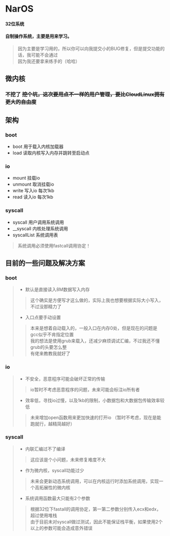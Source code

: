# NarOS
#### 32位系统
#### 自制操作系统，主要是用来学习。
> 因为主要是学习用的，所以你可以向我提交小的BUG修复，但是提交功能的话，我可能不会通过 \
> 因为我还要拿来练手的（哈哈）
## 微内核
### 不挖了 ~~挖个坑，这次要用点不一样的用户管理，要比CloudLinux拥有更大的自由度~~

## 架构
### boot
- boot 用于载入内核加载器
- load 读取内核写入内存并跳转至启动点
### io
- mount 挂载io
- unmount 取消挂载io
- write 写入io 每次1kb
- read 读入io 每次1kb

### syscall
- syscall 用户调用系统调用
- __syscall 内核处理系统调用
- syscallList 系统调用表

> 系统调用必须使用fastcall调用协定！

## 目前的一些问题及解决方案
### boot
>- 默认是直接读入8M数据写入内存
>> 这个确实是方便写才这么做的，实际上我也想要根据实际大小写入，不过没那精力了
>- 入口点要手动设置
>> 本来是想着自动载入的，一般入口在内存0处，但是现在的问题是gcc似乎不肯指定位置 \
>> 我的想法是使用grub来载入，还减少麻烦调试汇编，不过我还不懂grub的头要怎么整 \
>> 有佬来教教我就好了
### io
>- 不安全，恶意程序可能会破坏正常的传输
>> io暂时不考虑恶意程序的问题，未来可能会标注io所有者
>- 效率低，寻找io过慢，以及1kb的限制，小数据包和大数据包传输效率较低
>> 未来增加open函数用来更加快速的打开io （暂时不考虑，现在是能跑就行，越精简越好）
### syscall
>- 内联汇编过不了编译
>> 这应该是个小问题，未来修复难度不大
>- 作为微内核，syscall功能过少
>> 未来会更新动态系统调用，可以在内核运行时添加系统调用，实现一个高拓展性的微内核
>- 系统调用函数最大只能有2个参数
>> 根据32位下fastall的调用协定，第一第二参数分别传入ecx和edx，超过使用堆栈 \
>> 由于目前未对syscall做过测试，因此不能保证栈平衡，如果使用2个以上的参数可能会造成意外错误
